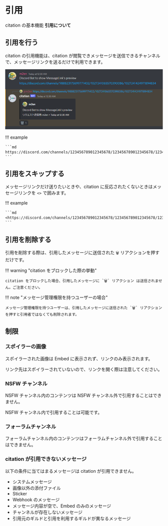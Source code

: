 # 引用

citation の基本機能 **引用について**

## 引用を行う

citation の引用機能は、citation が閲覧できメッセージを送信できるチャンネルで、メッセージリンクを送るだけで利用できます。

![引用機能の使用](image/003107.png)

!!! example

    ```md
    https://discord.com/channels/123456789012345678/123456789012345678/123456789012345678
    ```

## 引用をスキップする

メッセージリンクだけ送りたいときや、citation に反応されたくないときはメッセージリンクを `<>` で囲みます。

!!! example

    ```md
    <https://discord.com/channels/123456789012345678/123456789012345678/123456789012345678>
    ```

## 引用を削除する

引用を削除する際は、引用したメッセージに送信された `🗑️` リアクションを押すだけです。

!!! warning "citation をブロックした際の挙動"

    citation をブロックした場合、引用したメッセージに `🗑️` リアクション は送信されません。ご注意ください。

!!! note "メッセージ管理権限を持つユーザーの場合"

    メッセージ管理権限を持つユーザーは、引用したメッセージに送信された `🗑️` リアクションを押すと引用者ではなくても削除されます。

## 制限

### スポイラーの画像

スポイラーされた画像は Embed に表示されず、リンクのみ表示されます。

リンク先はスポイラーされていないので、リンクを開く際は注意してください。

### NSFW チャンネル

NSFW チャンネル内のコンテンツは NSFW チャンネル外で引用することはできません。

NSFW チャンネル内で引用することは可能です。

### フォーラムチャンネル

フォーラムチャンネル内のコンテンツはフォーラムチャンネル外で引用することはできません。

### citation が引用できないメッセージ

以下の条件に当てはまるメッセージは citation が引用できません。

- システムメッセージ
- 画像以外の添付ファイル
- Sticker
- Webhook のメッセージ
- メッセージ内容が空で、Embed のみのメッセージ
- チャンネルが存在しないメッセージ
- 引用元のギルドと引用を利用するギルドが異なるメッセージ
